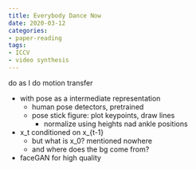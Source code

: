 ```yaml
---
title: Everybody Dance Now
date: 2020-03-12
categories:
- paper-reading
tags:
- ICCV
- video synthesis
---
```


do as I do motion transfer
- with pose as a intermediate representation
    - human pose detectors, pretrained
    - pose stick figure: plot keypoints, draw lines
        - normalize using heights nad ankle positions
- x_t conditioned on x_{t-1}
    - but what is x_0? mentioned nowhere
    - and where does the bg come from?
- faceGAN for high quality
